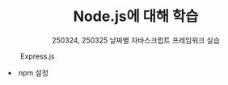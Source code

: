 <div align = center>
  <h1>Node.js에 대해 학습</h1>
</div>
<div align = center>
  250324, 250325
  날짜별 자바스크립트 프레임워크 실습
</div>
<ul>Express.js</ul>
  <li>npm 설정</li>